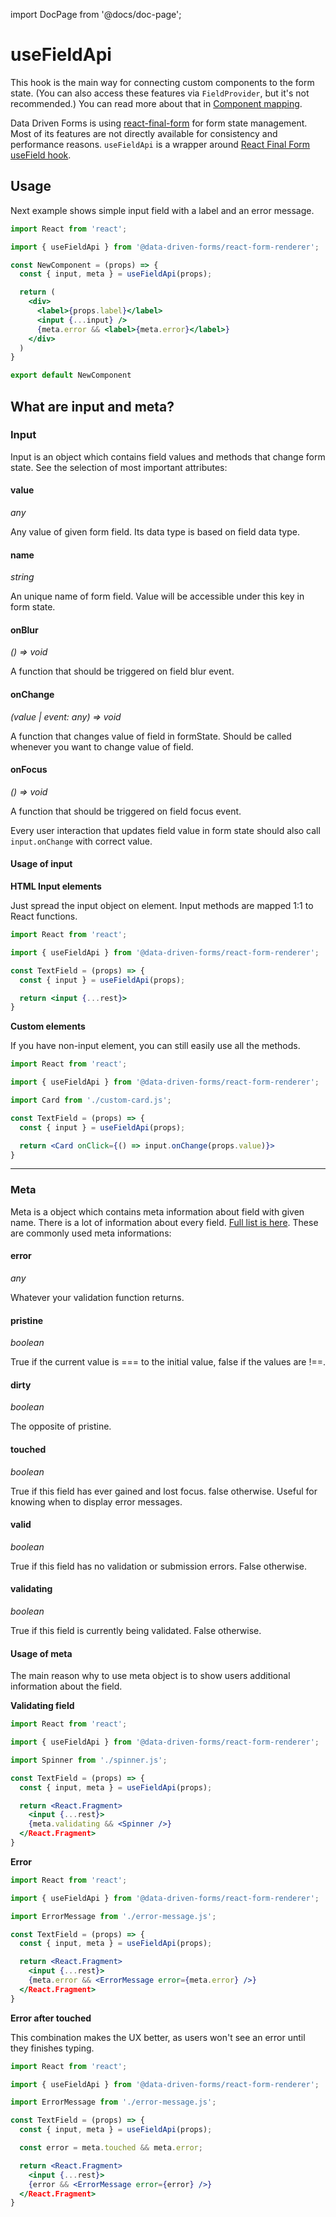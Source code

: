 import DocPage from '@docs/doc-page';

<DocPage>

# useFieldApi

This hook is the main way for connecting custom components to the form state. (You can also access these features via `FieldProvider`, but it's not recommended.) You can read more about that in [Component mapping](/mappers/custom-mapper).

Data Driven Forms is using [react-final-form](https://github.com/final-form/react-final-form) for form state management. Most of its features are not directly available for consistency and performance reasons. `useFieldApi` is a wrapper around [React Final Form useField hook](https://final-form.org/docs/react-final-form/api/useField).

## Usage

Next example shows simple input field with a label and an error message.

```jsx
import React from 'react';

import { useFieldApi } from '@data-driven-forms/react-form-renderer';

const NewComponent = (props) => {
  const { input, meta } = useFieldApi(props);

  return (
    <div>
      <label>{props.label}</label>
      <input {...input} />
      {meta.error && <label>{meta.error}</label>}
    </div>
  )
}

export default NewComponent
```

## What are input and meta?

### Input

Input is an object which contains field values and methods that change form state. See the selection of most important attributes:

#### value

*any*

Any value of given form field. Its data type is based on field data type.

#### name

*string*

An unique name of form field. Value will be accessible under this key in form state.


#### onBlur

*() => void*

A function that should be triggered on field blur event.

#### onChange

*(value | event: any) => void*

A function that changes value of field in formState. Should be called whenever you want to change value of field.

#### onFocus

*() => void*

A function that should be triggered on field focus event.

Every user interaction that updates field value in form state should also call `input.onChange` with correct value.

#### Usage of input

**HTML Input elements**

Just spread the input object on element. Input methods are mapped 1:1 to React functions.

```jsx
import React from 'react';

import { useFieldApi } from '@data-driven-forms/react-form-renderer';

const TextField = (props) => {
  const { input } = useFieldApi(props);

  return <input {...rest}>
}
```

**Custom elements**

If you have non-input element, you can still easily use all the methods.

```jsx
import React from 'react';

import { useFieldApi } from '@data-driven-forms/react-form-renderer';

import Card from './custom-card.js';

const TextField = (props) => {
  const { input } = useFieldApi(props);

  return <Card onClick={() => input.onChange(props.value)}>
}
```

---

### Meta

Meta is a object which contains meta information about field with given name. There is a lot of information about every field.
[Full list is here](https://final-form.org/docs/react-final-form/types/FieldRenderProps#metaactive). These are commonly used meta informations:

#### error

*any*

Whatever your validation function returns.

#### pristine

*boolean*

True if the current value is === to the initial value, false if the values are !==.

#### dirty

*boolean*

The opposite of pristine.

#### touched

*boolean*

True if this field has ever gained and lost focus. false otherwise. Useful for knowing when to display error messages.

#### valid

*boolean*

True if this field has no validation or submission errors. False otherwise.

#### validating

*boolean*

True if this field is currently being validated. False otherwise.

#### Usage of meta

The main reason why to use meta object is to show users additional information about the field.

**Validating field**

```jsx
import React from 'react';

import { useFieldApi } from '@data-driven-forms/react-form-renderer';

import Spinner from './spinner.js';

const TextField = (props) => {
  const { input, meta } = useFieldApi(props);

  return <React.Fragment>
    <input {...rest}>
    {meta.validating && <Spinner />}
  </React.Fragment>
}
```

**Error**

```jsx
import React from 'react';

import { useFieldApi } from '@data-driven-forms/react-form-renderer';

import ErrorMessage from './error-message.js';

const TextField = (props) => {
  const { input, meta } = useFieldApi(props);

  return <React.Fragment>
    <input {...rest}>
    {meta.error && <ErrorMessage error={meta.error} />}
  </React.Fragment>
}
```

**Error after touched**

This combination makes the UX better, as users won't see an error until they finishes typing.

```jsx
import React from 'react';

import { useFieldApi } from '@data-driven-forms/react-form-renderer';

import ErrorMessage from './error-message.js';

const TextField = (props) => {
  const { input, meta } = useFieldApi(props);

  const error = meta.touched && meta.error;

  return <React.Fragment>
    <input {...rest}>
    {error && <ErrorMessage error={error} />}
  </React.Fragment>
}
```

</DocPage>
